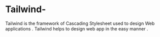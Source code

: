 # Tailwind-
Tailwind is the framework of Cascading Stylesheet used to design Web applications . Tailwind helps to design web app in the easy manner .

